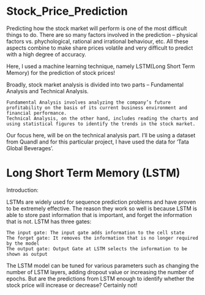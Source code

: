 # Stock_Price_Prediction
Predicting how the stock market will perform is one of the most difficult things to do. There are so many factors involved in the prediction – physical factors vs. phychological, rational and irrational behaviour, etc. All these aspects combine to make share prices volatile and very difficult to predict with a high degree of accuracy.
    
Here, I used a machine learning technique, namely LSTM(Long Short Term Memory) for the prediction of stock prices!

Broadly, stock market analysis is divided into two parts – Fundamental Analysis and Technical Analysis.

    Fundamental Analysis involves analyzing the company’s future profitability on the basis of its current business environment and financial performance.
    Technical Analysis, on the other hand, includes reading the charts and using statistical figures to identify the trends in the stock market.
    
Our focus here, will be on the technical analysis part. I’ll be using a dataset from Quandl and for this particular project, I have used the data for ‘Tata Global Beverages’.






# Long Short Term Memory (LSTM)
Introduction:

LSTMs are widely used for sequence prediction problems and have proven to be extremely effective. The reason they work so well is because LSTM is able to store past information that is important, and forget the information that is not. LSTM has three gates:

    The input gate: The input gate adds information to the cell state
    The forget gate: It removes the information that is no longer required by the model
    The output gate: Output Gate at LSTM selects the information to be shown as output
    
The LSTM model can be tuned for various parameters such as changing the number of LSTM layers, adding dropout value or increasing the number of epochs. But are the predictions from LSTM enough to identify whether the stock price will increase or decrease? Certainly not!
